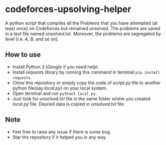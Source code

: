 # codeforces-upsolving-helper
A python script that compiles all the Problems that you have attempted (at least once) on Codeforces but remained unsolved.
The problems are saved in a text file named *unsolved.txt*. Moreover, the problems are segregated by level (i.e. _A_, _B_, and so on).

## How to use 
* Install Python 3 (_Google_ if you need help).
* Install *requests* library by running this command in terminal ```pip install requests```.
* _Clone_ this repository or simply _copy_ the code of *script.py* file to another python file(say *local.py*) on your local system.
* Open terminal and run ```python3 local.py```.
* Just look for *unsolved.txt* file in the same folder where you created *local.py* file. Desried data is copied in *unsolved.txt* file.

## Note
* Feel free to raise any issue if there is some bug.
* Star the repository if it helped you in any way.